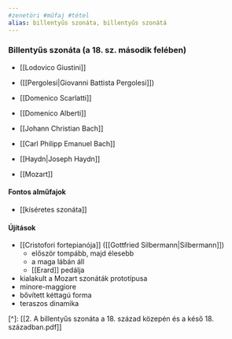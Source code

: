 ```yaml
---
#zenetöri #műfaj #tétel
alias: billentyűs szonáta, billentyűs szonátá
---
```


### Billentyűs szonáta (a 18. sz. második felében)
- [[Lodovico Giustini]]
- ([[Pergolesi|Giovanni Battista Pergolesi]])

- [[Domenico Scarlatti]]
- [[Domenico Alberti]]

- [[Johann Christian Bach]]

- [[Carl Philipp Emanuel Bach]]
- [[Haydn|Joseph Haydn]]
- [[Mozart]]

#### Fontos alműfajok
- [[kíséretes szonáta]]

#### Újítások
- [[Cristofori fortepianója]] ([[Gottfried Silbermann|Silbermann]])
	- először tompább, majd élesebb
	- a maga lábán áll
	- [[Erard]] pedálja
- kialakult a Mozart szonáták prototípusa
- minore-maggiore
- bővített kéttagú forma
- teraszos dinamika


[^]: [[2. A billentyűs szonáta a 18. század közepén és a késő 18. században.pdf]]